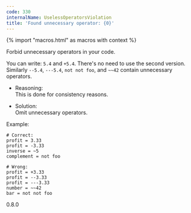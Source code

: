 ```yaml
---
code: 330
internalName: UselessOperatorsViolation
title: 'Found unnecessary operator: {0}'
---
```


{% import "macros.html" as macros with context %}

Forbid unnecessary operators in your code.

You can write: `5.4` and `+5.4`. There's no need to use the second
version. Similarly `--5.4`, `---5.4`, `not not foo`, and `~~42` contain
unnecessary operators.

  - Reasoning:  
    This is done for consistency reasons.

  - Solution:  
    Omit unnecessary operators.

Example:

    # Correct:
    profit = 3.33
    profit = -3.33
    inverse = ~5
    complement = not foo
    
    # Wrong:
    profit = +3.33
    profit = --3.33
    profit = ---3.33
    number = ~~42
    bar = not not foo

<div class="versionadded">

0.8.0

</div>